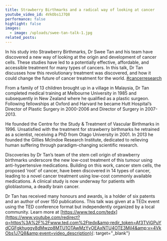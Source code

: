 ```yaml
---
title: Strawberry Birthmarks and a radical way of looking at cancer
youtube_video_id: 4VkObs1J7Q8
performance: false
highlight: false
images:
  - image: /uploads/swee-tan-talk-1.jpg
related_posts:
---
```


In his study into Strawberry Birthmarks, Dr Swee Tan and his team have discovered a new way of looking at the origin and development of cancer cells. These studies have led to a potentially effective, affordable, and accessible treatment for many types of cancers. In this talk, Dr Tan discusses how this revolutionary treatment was discovered, and how it could change the future of cancer treatment for the world. [\#cancerresearch](https://www.youtube.com/results?search_query=%23cancerresearch)

From a family of 13 children brought up in a village in Malaysia, Dr Tan completed medical training at Melbourne University in 1985 and subsequently in New Zealand where he qualified as a plastic surgeon. Following fellowships at Oxford and Harvard he became Hutt Hospital’s Director of Plastic Surgery in 2000-2006 and Director of Surgery in 2007-2013.

He founded the Centre for the Study & Treatment of Vascular Birthmarks in 1996. Unsatisfied with the treatment for strawberry birthmarks he retrained as a scientist, receiving a PhD from Otago University in 2001. In 2013 he founded the Gillies McIndoe Research Institute, dedicated to relieving human suffering through paradigm-changing scientific research.

Discoveries by Dr Tan’s team of the stem cell origin of strawberry birthmarks underscore the new low-cost treatment of this tumour using anti-hypertensive medications. Building on this work, cancer stem cells, the proposed ‘root’ of cancer, have been discovered in 14 types of cancer, leading to a novel cancer treatment using low-cost commonly available medications. A clinical study is now underway for patients with glioblastoma, a deadly brain cancer.

Dr Tan has received many honours and awards, is a holder of six patents and an author of over 150 publications. This talk was given at a TEDx event using the TED conference format but independently organized by a local community. Learn more at [https://www.ted.com/tedx](https://www.youtube.com/redirect?q=https%3A%2F%2Fwww.ted.com%2Ftedx&amp;redir_token=Af3TViGPuYdCGFgkhuggy8dMwzp8MTU1OTAwMzYyOEAxNTU4OTE3MjI4&amp;v=4VkObs1J7Q8&amp;event=video_description){: target="_blank"}